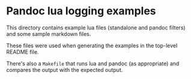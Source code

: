 # Pandoc lua logging examples

This directory contains example lua files (standalone and pandoc filters) and some sample markdown files.

These files were used when generating the examples in the top-level README file.

There's also a `Makefile` that runs lua and pandoc (as appropriate) and compares the output with the expected output.
